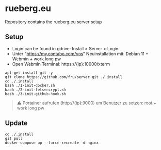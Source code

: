 # rueberg.eu 

Repository contains the rueberg.eu server setup

## Setup
- Login can be found in gdrive: Install > Server > Login
- Unter "https://my.contabo.com/vps" Neuinstallation mit: Debian 11 + Webmin + work long pw
- Open Webmin Terminal: https://{ip}:10000/xterm
```
apt-get install git -y
git clone https://github.com/fru/server.git ./.install
cd ./.install
bash ./1-init-docker.sh
bash ./2-init-letsencrypt.sh
bash ./3-init-github-hook.sh
```
> :warning: Portainer aufrufen (http://{ip}:9000) um Benutzer zu setzen: root + work long pw

## Update
```
cd ./.install
git pull
docker-compose up --force-recreate -d nginx
```
